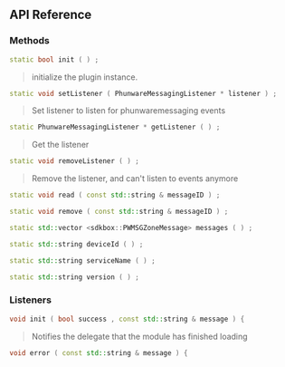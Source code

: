 ## API Reference

### Methods
```cpp
static bool init ( ) ;
```
>  initialize the plugin instance.

```cpp
static void setListener ( PhunwareMessagingListener * listener ) ;
```
> Set listener to listen for phunwaremessaging events

```cpp
static PhunwareMessagingListener * getListener ( ) ;
```
> Get the listener

```cpp
static void removeListener ( ) ;
```
> Remove the listener, and can't listen to events anymore

```cpp
static void read ( const std::string & messageID ) ;
```

```cpp
static void remove ( const std::string & messageID ) ;
```

```cpp
static std::vector <sdkbox::PWMSGZoneMessage> messages ( ) ;
```

```cpp
static std::string deviceId ( ) ;
```

```cpp
static std::string serviceName ( ) ;
```

```cpp
static std::string version ( ) ;
```


### Listeners
```cpp
void init ( bool success , const std::string & message ) {
```
> Notifies the delegate that the module has finished loading

```cpp
void error ( const std::string & message ) {
```


